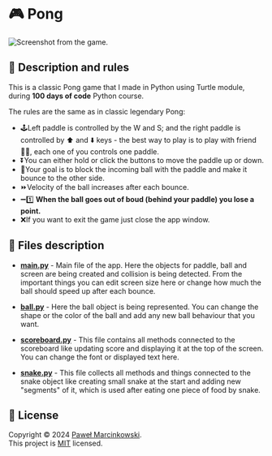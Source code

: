 # 🎮 Pong
![Screenshot from the game.](https://github.com/Pawelo112/Pong/assets/121107616/608fcbc5-12d2-4bb7-8388-ff69568b2c20)

## 📖 Description and rules
This is a classic Pong game that I made in Python using Turtle module, during **100 days of code** Python course.

The rules are the same as in classic legendary Pong:
+ 🕹️Left paddle is controlled by the W and S; and the right paddle is controlled by ⬆️ and ⬇️ keys - the best way to play is to play with friend🙋‍♂️, each one of you controls one paddle.
+ ⏬You can either hold or click the buttons to move the paddle up or down.
+ 🏅Your goal is to block the incoming ball with the paddle and make it bounce to the other side.
+ ⏩Velocity of the ball increases after each bounce.
+ ➖1️⃣ **When the ball goes out of boud (behind your paddle) you lose a point.**
+ ❌If you want to exit the game just close the app window.

## 📁 Files description
+ **[main.py](https://github.com/Pawelo112/Pong/blob/main/main.py)** - Main file of the app. Here the objects for paddle, ball and screen are being created and collision is being detected. From the important things you can edit screen size here or change how much the ball should speed up after each bounce.
  
+ **[ball.py](https://github.com/Pawelo112/Pong/blob/main/ball.py)** - Here the ball object is being represented. You can change the shape or the color of the ball and add any new ball behaviour that you want.
  
+ **[scoreboard.py](https://github.com/Pawelo112/Pong/blob/main/scoreboard.py)** - This file contains all methods connected to the scoreboard like updating score and displaying it at the top of the screen. You can change the font or displayed text here.
  
+ **[snake.py](https://github.com/Pawelo112/Simple-snake-game-in-Python/blob/main/snake.py)** - This file collects all methods and things connected to the snake object like creating small snake at the start and adding new "segments" of it, which is used after eating one piece of food by snake.

## 📝 License

Copyright © 2024 [Paweł Marcinkowski](https://github.com/Pawelo112).  
This project is [MIT](https://github.com/Pawelo112/Pong/blob/main/LICENSE) licensed.
